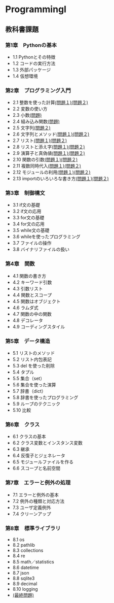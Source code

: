 # ProgrammingI
## 教科書課題
### 第1章　Pythonの基本
- 1.1 Pythonとその特徴
- 1.2 コードの実行方法
- 1.3 外部パッケージ
- 1.4 仮想環境
### 第2章　プログラミング入門
- 2.1 整数を使った計算[(問題１)](./CHAPTER02/Q2_1_1.py)[(問題２)](./CHAPTER02/Q2_1_2.py)
- 2.2 変数の使い方
- 2.3 小数[(問題)](./CHAPTER02/Q2_3_1.py)
- 2.4 組み込み関数[(問題)](./CHAPTER02/Q2_4_1.py)
- 2.5 文字列[(問題２)](./CHAPTER02/Q2_5_2.py)
- 2.6 文字列とメソッド[(問題１)](./CHAPTER02/Q2_6_1.py)[(問題２)](./CHAPTER02/Q2_6_2.py)
- 2.7 リスト[(問題１)](./CHAPTER02/Q2_7_1.py)[(問題２)](./CHAPTER02/Q2_7_2.py)
- 2.8 リストと添え字[(問題１)](./CHAPTER02/Q2_8_1.py)[(問題２)](./CHAPTER02/Q2_8_2.py)
- 2.9 演算子と真偽値[(問題１)](./CHAPTER02/Q2_9_1.py)[(問題２)](./CHAPTER02/Q2_9_2.py)
- 2.10 関数の引数[(問題１)](./CHAPTER02/Q2_10_1.py)[(問題２)](./CHAPTER02/Q2_10_2.py)
- 2.11 複数同時代入[(問題１)](./CHAPTER02/Q2_11_1.py)[(問題２)](./CHAPTER02/Q2_11_2.py)
- 2.12 モジュールの利用[(問題１)](./CHAPTER02/Q2_12_1.py)[(問題２)](./CHAPTER02/Q2_12_2.py)
- 2.13 importのいろいろな書き方[(問題１)](./CHAPTER02/Q2_13_1.py)[(問題２)](./CHAPTER02/Q2_13_2.py)
### 第3章　制御構文
- 3.1 if文の基礎
- 3.2 if文の応用
- 3.3 for文の基礎
- 3.4 for文の応用
- 3.5 while文の基礎
- 3.6 whileを使ったプログラミング
- 3.7 ファイルの操作
- 3.8 バイナリファイルの扱い
### 第4章　関数
- 4.1 関数の書き方
- 4.2 キーワード引数
- 4.3 引数リスト
- 4.4 関数とスコープ
- 4.5 関数はオブジェクト
- 4.6 ラムダ式
- 4.7 関数の中の関数
- 4.8 デコレータ
- 4.9 コーディングスタイル
### 第5章　データ構造
- 5.1 リストのメソッド
- 5.2 リスト内包表記
- 5.3 del を使った削除
- 5.4 タプル
- 5.5 集合（set）
- 5.6 集合を使った演算
- 5.7 辞書（dict）
- 5.8 辞書を使ったプログラミング
- 5.9 ループのテクニック
- 5.10 比較
### 第6章　クラス
- 6.1 クラスの基本
- 6.2 クラス変数とインスタンス変数
- 6.3 継承
- 6.4 反復子とジェネレータ
- 6.5 モジュールファイルを作る
- 6.6 スコープと名前空間
### 第7章　エラーと例外の処理
- 7.1 エラーと例外の基本
- 7.2 例外の種類と対応方法
- 7.3 ユーザ定義例外
- 7.4 クリーンアップ
### 第8章　標準ライブラリ
- 8.1 os
- 8.2 pathlib
- 8.3 collections
- 8.4 re
- 8.5 math／statistics
- 8.6 datetime
- 8.7 json
- 8.8 sqlite3
- 8.9 decimal
- 8.10 logging
- [(最終問題)](./CHAPTER02/Q2_final.py)

